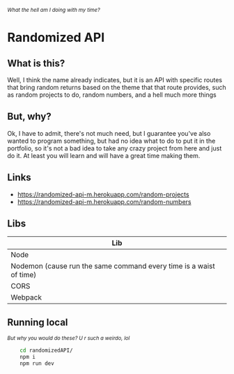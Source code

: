 <i><sub>What the hell am I doing with my time?</sub></i>

# Randomized API

## What is this?

Well, I think the name already indicates, but it is an API with specific routes that bring random returns based on the theme that that route provides, such as random projects to do, random numbers, and a hell much more things

## But, why?

Ok, I have to admit, there's not much need, but I guarantee you've also wanted to program something, but had no idea what to do to put it in the portfolio, so it's not a bad idea to take any crazy project from here and just do it. At least you will learn and will have a great time making them.

## Links

- https://randomized-api-m.herokuapp.com/random-projects
- https://randomized-api-m.herokuapp.com/random-numbers

## Libs

| Lib                                                                |
| ------------------------------------------------------------------ |
| Node                                                               |
| Nodemon (cause run the same command every time is a waist of time) |
| CORS                                                               |
| Webpack                                                            |

## Running local

<i><sub>But why you would do these? U r such a weirdo, lol</sub></i>

```bash
    cd randomizedAPI/
    npm i
    npm run dev
```
